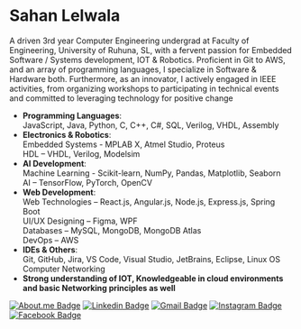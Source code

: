 # Sahan Lelwala

A driven 3rd year Computer Engineering undergrad at Faculty of Engineering, University of Ruhuna, SL, with a fervent passion for Embedded Software / Systems development, IOT & Robotics. Proficient in Git to AWS, and an array of programming languages, I specialize in Software & Hardware both. Furthermore, as an innovator, I actively engaged in IEEE activities, from organizing workshops to participating in technical events and committed to leveraging technology for positive change

- **Programming Languages**:
  <br> JavaScript, Java, Python, C, C++, C#, SQL, Verilog, VHDL, Assembly
- **Electronics & Robotics**:
  <br> Embedded Systems - MPLAB X, Atmel Studio, Proteus
  <br> HDL – VHDL, Verilog, Modelsim
- **AI Development**:
  <br> Machine Learning - Scikit-learn, NumPy, Pandas, Matplotlib, Seaborn
  <br> AI – TensorFlow, PyTorch, OpenCV
- **Web Development**:
  <br> Web Technologies – React.js, Angular.js, Node.js, Express.js, Spring Boot
  <br> UI/UX Designing – Figma, WPF
  <br> Databases – MySQL, MongoDB, MongoDB Atlas
  <br> DevOps – AWS
- **IDEs & Others**:
  <br> Git, GitHub, Jira, VS Code, Visual Studio, JetBrains, Eclipse, Linux OS
  <br> Computer Networking 
- **Strong understanding of IOT, Knowledgeable in cloud environments and basic Networking principles as well**

[![About.me Badge](https://img.shields.io/badge/-sahanlelwala.me-B4B4B8?style=flat-square&logo=About.me&logoColor=white&link=https://sahanlelwala.me)]([https://sahanlelwala.me](https://sahanrashmikaslk.github.io/))
[![Linkedin Badge](https://img.shields.io/badge/-Sahan_Lelwala-0077B5?style=flat-square&logo=Linkedin&logoColor=white&lik=https://www.linkedin.com/in/sahan-lelwala/)](https://www.linkedin.com/in/sahan-lelwala/)
[![Gmail Badge](https://img.shields.io/badge/-sahanrashmikaslk@gmail.com-c71610?style=flat-square&logo=Gmail&logoColor=white&link=mailto:sahanrashmikaslk@gmail.com)](mailto:sahanrashmiksaslk@gmail.com)
[![Instagram Badge](https://img.shields.io/badge/-_rash_98sl_-FF3B92?style=flat-square&logo=Instagram&logoColor=white&link=https://www.instagram.com/_rash_98sl_/)](https://www.instagram.com/_rash_98sl_/)
[![Facebook Badge](https://img.shields.io/badge/-Sahan_Rashmika-1877F2?style=flat-square&logo=Facebook&logoColor=white&link=https://www.facebook.com/sahan.rashmika.921/)](https://www.facebook.com/sahan.rashmika.921/)


